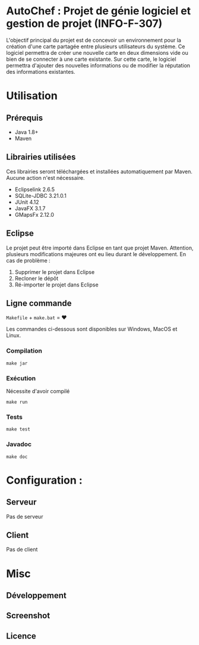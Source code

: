 # AutoChef : Projet de génie logiciel et gestion de projet (INFO-F-307)

L'objectif principal du projet est de concevoir un environnement pour la création d'une carte partagée entre plusieurs utilisateurs du système. Ce logiciel permettra de créer
une nouvelle carte en deux dimensions vide ou bien de se connecter à une carte existante.
Sur cette carte, le logiciel permettra d'ajouter des nouvelles informations ou de modifier
la réputation des informations existantes.

# Utilisation

## Prérequis
- Java 1.8+
- Maven

## Librairies utilisées
Ces librairies seront téléchargées et installées automatiquement par Maven. Aucune action n'est nécessaire.

- Eclipselink 2.6.5
- SQLite-JDBC 3.21.0.1
- JUnit 4.12
- JavaFX 3.1.7
- GMapsFx 2.12.0

## Eclipse
Le projet peut être importé dans Eclipse en tant que projet Maven. Attention, plusieurs modifications majeures ont eu lieu durant le développement. En cas de problème :
1. Supprimer le projet dans Eclipse
1. Recloner le dépôt
1. Ré-importer le projet dans Eclipse

## Ligne commande
`Makefile` + `make.bat` = :heart:

Les commandes ci-dessous sont disponibles sur Windows, MacOS et Linux.

### Compilation
```
make jar
```

### Exécution
Nécessite d'avoir compilé
```
make run
```

### Tests
```
make test
```

### Javadoc
```
make doc
```


# Configuration :

## Serveur 

Pas de serveur

## Client

Pas de client

# Misc

## Développement

## Screenshot

## Licence
